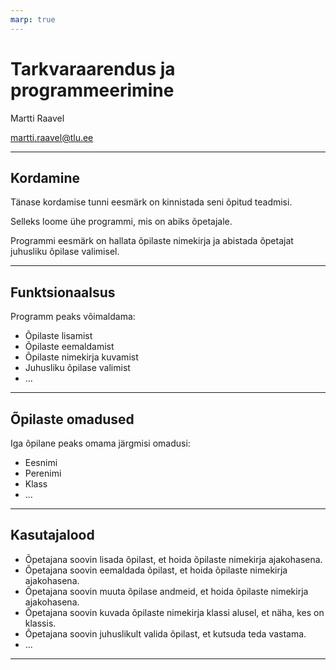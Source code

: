 ```yaml
---
marp: true
---
```


# Tarkvaraarendus ja programmeerimine

Martti Raavel

<martti.raavel@tlu.ee>

---

## Kordamine

Tänase kordamise tunni eesmärk on kinnistada seni õpitud teadmisi.

Selleks loome ühe programmi, mis on abiks õpetajale.

Programmi eesmärk on hallata õpilaste nimekirja ja abistada õpetajat juhusliku õpilase valimisel.

---

## Funktsionaalsus

Programm peaks võimaldama:

- Õpilaste lisamist
- Õpilaste eemaldamist
- Õpilaste nimekirja kuvamist
- Juhusliku õpilase valimist
- ...

---

## Õpilaste omadused

Iga õpilane peaks omama järgmisi omadusi:

- Eesnimi
- Perenimi
- Klass
- ...

---

## Kasutajalood

- Õpetajana soovin lisada õpilast, et hoida õpilaste nimekirja ajakohasena.
- Õpetajana soovin eemaldada õpilast, et hoida õpilaste nimekirja ajakohasena.
- Õpetajana soovin muuta õpilase andmeid, et hoida õpilaste nimekirja ajakohasena.
- Õpetajana soovin kuvada õpilaste nimekirja klassi alusel, et näha, kes on klassis.
- Õpetajana soovin juhuslikult valida õpilast, et kutsuda teda vastama.
- ...

---
